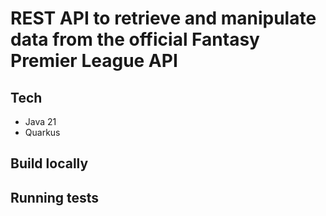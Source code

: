 # REST API to retrieve and manipulate data from the official Fantasy Premier League API

## Tech 
* Java 21
* Quarkus

## Build locally

## Running tests
